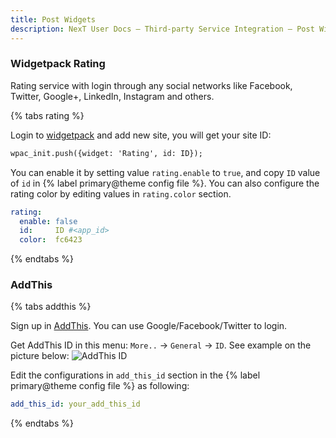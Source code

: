 ```yaml
---
title: Post Widgets
description: NexT User Docs – Third-party Service Integration – Post Widgets
---
```


### Widgetpack Rating

Rating service with login through any social networks like Facebook, Twitter, Google+, LinkedIn, Instagram and others.

{% tabs rating %}
<!-- tab Get ID → -->
Login to [widgetpack](https://widgetpack.com/admin#signin) and add new site, you will get your site ID:
```html
wpac_init.push({widget: 'Rating', id: ID});
```
<!-- endtab -->

<!-- tab NexT Config -->

You can enable it by setting value `rating.enable` to `true`, and copy `ID` value of `id` in {% label primary@theme config file %}. You can also configure the rating color by editing values in `rating.color` section.

```yml next/_config.yml
rating:
  enable: false
  id:     ID #<app_id>
  color:  fc6423
```
<!-- endtab -->
{% endtabs %}

### AddThis

{% tabs addthis %}
<!-- tab Sign Up → -->
Sign up in [AddThis](https://www.addthis.com). You can use Google/Facebook/Twitter to login.
<!-- endtab -->

<!-- tab AddThis ID → -->
Get AddThis ID in this menu: `More..` → `General` → `ID`. See example on the picture below:
![AddThis ID](/images/docs/add-this-id.png)
<!-- endtab -->

<!-- tab NexT Config -->
Edit the configurations in `add_this_id` section in the {% label primary@theme config file %} as following:
```yml next/_config.yml
add_this_id: your_add_this_id
```
<!-- endtab -->
{% endtabs %}

